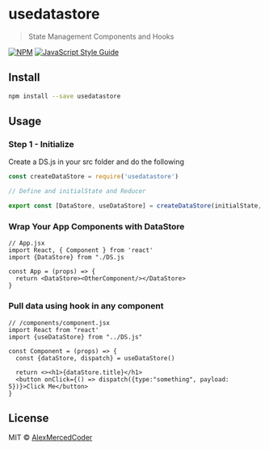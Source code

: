 # usedatastore

> State Management Components and Hooks

[![NPM](https://img.shields.io/npm/v/usedatastore.svg)](https://www.npmjs.com/package/usedatastore) [![JavaScript Style Guide](https://img.shields.io/badge/code_style-standard-brightgreen.svg)](https://standardjs.com)

## Install

```bash
npm install --save usedatastore
```

## Usage

### Step 1 - Initialize

Create a DS.js in your src folder and do the following

```js
const createDataStore = require('usedatastore')

// Define and initialState and Reducer

export const [DataStore, useDataStore] = createDataStore(initialState, reducer)
```

### Wrap Your App Components with DataStore

```tsx
// App.jsx
import React, { Component } from 'react'
import {DataStore} from "./DS.js

const App = (props) => {
  return <DataStore><OtherComponent/></DataStore>
}
```

### Pull data using hook in any component

```tsx
// /components/component.jsx
import React from "react'
import {useDataStore} from "../DS.js"

const Component = (props) => {
  const {dataStore, dispatch} = useDataStore()

  return <><h1>{dataStore.title}</h1>
  <button onClick={() => dispatch({type:"something", payload: 5})}>Click Me</button>
}
```

## License

MIT © [AlexMercedCoder](https://github.com/AlexMercedCoder)
